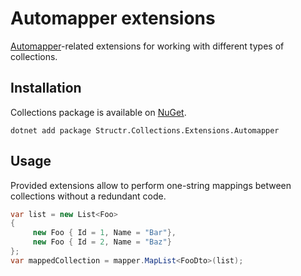 # Automapper extensions

[Automapper](https://github.com/AutoMapper/AutoMapper)-related extensions for working with different types of collections. 

## Installation

Collections package is available on [NuGet](https://www.nuget.org/packages/Structr.Collections.Extensions.Automapper/). 


```
dotnet add package Structr.Collections.Extensions.Automapper
```

## Usage

Provided extensions allow to perform one-string mappings between collections without a redundant code.

```csharp
var list = new List<Foo>
{
     new Foo { Id = 1, Name = "Bar"},
     new Foo { Id = 2, Name = "Baz"}
};
var mappedCollection = mapper.MapList<FooDto>(list);
```